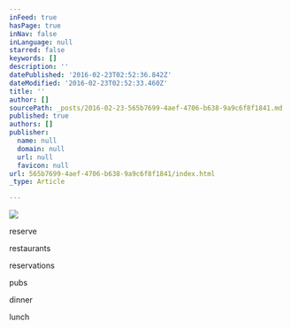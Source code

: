 ```yaml
---
inFeed: true
hasPage: true
inNav: false
inLanguage: null
starred: false
keywords: []
description: ''
datePublished: '2016-02-23T02:52:36.842Z'
dateModified: '2016-02-23T02:52:33.460Z'
title: ''
author: []
sourcePath: _posts/2016-02-23-565b7699-4aef-4706-b638-9a9c6f8f1841.md
published: true
authors: []
publisher:
  name: null
  domain: null
  url: null
  favicon: null
url: 565b7699-4aef-4706-b638-9a9c6f8f1841/index.html
_type: Article

---
```

![](https://the-grid-user-content.s3-us-west-2.amazonaws.com/aec60120-917c-44db-aa03-f73164198fa2.jpg)

reserve

restaurants

reservations

pubs

dinner

lunch